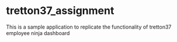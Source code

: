 # tretton37_assignment
This is a sample application to replicate the functionality of tretton37 employee ninja dashboard
